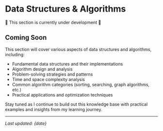# Data Structures & Algorithms

🚧 This section is currently under development 🚧

## Coming Soon

This section will cover various aspects of data structures and algorithms, including:

-   Fundamental data structures and their implementations
-   Algorithm design and analysis
-   Problem-solving strategies and patterns
-   Time and space complexity analysis
-   Common algorithm categories (sorting, searching, graph algorithms, etc.)
-   Practical applications and optimization techniques

Stay tuned as I continue to build out this knowledge base with practical examples and insights from my learning journey.

---

_Last updated: {date}_
